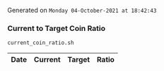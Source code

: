 Generated on `Monday 04-October-2021 at 18:42:43`

### Current to Target Coin Ratio
`current_coin_ratio.sh`

Date|Current|Target|Ratio
---|---|---|---
